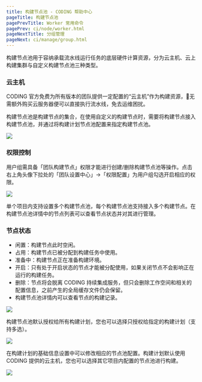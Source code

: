 ```yaml
---
title: 构建节点池 - CODING 帮助中心
pageTitle: 构建节点池
pagePrevTitle: Worker 常用命令
pagePrev: ci/node/worker.html
pageNextTitle: 分组管理
pageNext: ci/manage/group.html
---
```


构建节点池用于容纳承载流水线运行任务的底层硬件计算资源，分为云主机、云上构建集群与自定义构建节点池三种类型。

### 云主机

CODING 官方免费为所有版本的团队提供一定配置的“云主机”作为构建资源，无需额外购买云服务器便可以直接执行流水线，免去运维困扰。

构建节点池是构建节点的集合，在使用自定义的构建节点时，需要将构建节点接入构建节点池，并通过将构建计划节点池配置来指定构建节点池。

![](https://help-assets.codehub.cn/enterprise/20210915170500.png)

### 权限控制

用户组需具备「团队构建节点」权限才能进行创建/删除构建节点池等操作。点击右上角头像下拉处的「团队设置中心」→「权限配置」为用户组勾选开启相应的权限。

![](https://help-assets.codehub.cn/enterprise/20210915171405.png)

单个项目内支持设置多个构建节点池，每个构建节点池支持接入多个构建节点。在构建节点池详情中的节点列表可以查看节点状态并对其进行管理。

### 节点状态

-   闲置：构建节点此时空闲。
-   占用：构建节点已被分配到构建任务中使用。
-   准备中：构建节点正在准备构建环境。
-   开启：只有处于开启状态的节点才能被分配使用，如果关闭节点不会影响正在运行的构建任务。
-   删除：节点将会脱离 CODING 持续集成服务，但只会删除工作空间和相关的配置信息，之前产生的全局缓存文件仍会保留。
-   构建节点池详情内可以查看节点的构建记录。

![](https://help-assets.codehub.cn/enterprise/20200624153054.png)

构建节点池默认授权给所有构建计划，您也可以选择只授权给指定的构建计划（支持多选）。

![](https://help-assets.codehub.cn/enterprise/20200624153211.png)

在构建计划的基础信息设置中可以修改相应的节点池配置。构建计划默认使用 CODING 提供的云主机，您也可以选择其它项目内配置的节点池进行构建。

![](https://help-assets.codehub.cn/enterprise/20200624153449.png)


